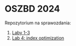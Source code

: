 # OSZBD 2024

Repozytorium na sprawozdania:

1. [Laby 1-3](/lab1-2/README.md)
1. [Lab 4: index optimization](/lab4-7/lab4-index-opt-1.md)